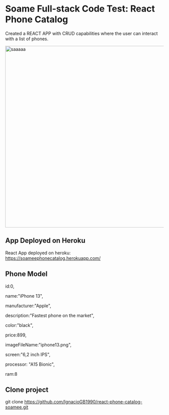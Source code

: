 # Soame Full-stack Code Test: React Phone Catalog
Created a REACT APP with CRUD capabilities where the user can interact with a list of phones.

<img width="577" alt="saaaaa" src="https://user-images.githubusercontent.com/55360078/133898643-10b67c50-fa14-473a-9954-87c965a3d145.png">

## App Deployed on Heroku
React App deployed on heroku: https://soameephonecatalog.herokuapp.com/

## Phone Model

 id:0,
 
 name:"iPhone 13",
 
 manufacturer:"Apple",
 
 description:"Fastest phone on the market",
 
 color:"black",
 
 price:899,
 
 imageFileName:"iphone13.png",
 
 screen:"6,2 inch IPS",
 
 processor: "A15 Bionic",
 
 ram:8

## Clone project
git clone https://github.com/IgnacioGB1990/react-phone-catalog-soamee.git



